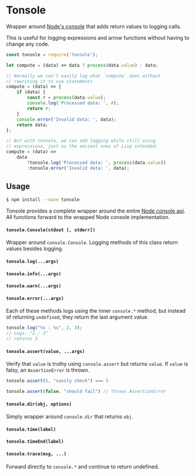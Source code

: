 # Tonsole
Wrapper around [Node's console][console] that adds return values to logging calls.

This is useful for logging expressions and arrow functions without having to change any code.

```js
const tonsole = require('tonsole');

let compute = (data) => data ? process(data.value) : data;

// Normally we can't easily log what `compute` does without
// rewriting it to use statements
compute = (data) => {
    if (data) {
        const r = process(data.value);
        console.log('Processed data: ', r);
        return r;
    }
    console.error('Invalid data: ', data);
    return data;
};

// But with tonsole, we can add logging while still using
// expressions, just as the ancient ones of Lisp intended.
compute = (data) =>
    data
        ?tonsole.log('Processed data: ', process(data.value))
        :tonsole.error('Invalid data: ', data);
```

## Usage

```bash
$ npm install --save tonsole
```

Tonsole provides a complete wrapper around the entire [Node console api][console]. All functions forward to the wrapped Node console implementation. 


#### `tonsole.Console(stdout [, stderr])`
Wrapper around `console.Console`. Logging methods of this class return values besides logging.

#### `tonsole.log(...args)`
#### `tonsole.info(...args)`
#### `tonsole.warn(...args)`
#### `tonsole.error(...args)`
Each of these methods logs using the inner `console.*` method, but instead of returning `undefined`, they return the last argument value.

```js
tonsole.log("%s : %s", 2, 3);
// Logs: "2 : 3"
// returns 3
```

#### `tonsole.assert(value, ...args)`
Verify that `value` is truthy using `console.assert` but returns `value`. If `value` is falsy, an `AssertionError` is thrown.

```js
tonsole.assert(5, "sanity check") === 5

tonsole.assert(false, "should fail") // throws AssertionError 
```

#### `tonsole.dir(obj, options)`
Simply wrapper around `console.dir` that returns `obj`.


#### `tonsole.time(label)`
#### `tonsole.timeEnd(label)`
#### `tonsole.trace(msg, ...)`
Forward directly to `console.*` and continue to return undefined. 

[console]: https://nodejs.org/api/console.html